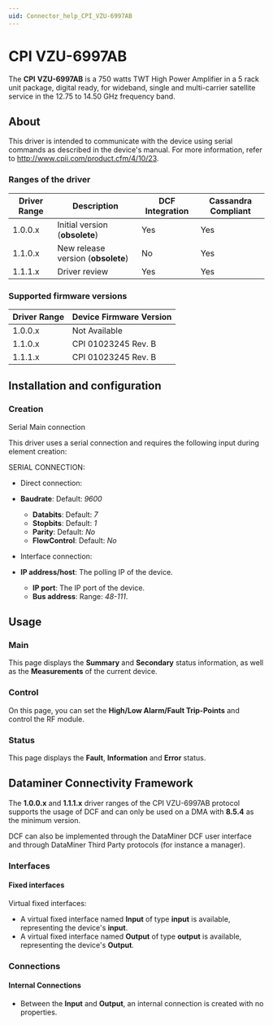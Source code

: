```yaml
---
uid: Connector_help_CPI_VZU-6997AB
---
```


# CPI VZU-6997AB

The **CPI** **VZU-6997AB** is a 750 watts TWT High Power Amplifier in a 5 rack unit package, digital ready, for wideband, single and multi-carrier satellite service in the 12.75 to 14.50 GHz frequency band.

## About

This driver is intended to communicate with the device using serial commands as described in the device's manual. For more information, refer to <http://www.cpii.com/product.cfm/4/10/23>.

### Ranges of the driver

| **Driver Range** | **Description**                    | **DCF Integration** | **Cassandra Compliant** |
|------------------|------------------------------------|---------------------|-------------------------|
| 1.0.0.x          | Initial version (**obsolete**)     | Yes                 | Yes                     |
| 1.1.0.x          | New release version (**obsolete**) | No                  | Yes                     |
| 1.1.1.x          | Driver review                      | Yes                 | Yes                     |

### Supported firmware versions

| **Driver Range** | **Device Firmware Version** |
|------------------|-----------------------------|
| 1.0.0.x          | Not Available               |
| 1.1.0.x          | CPI 01023245 Rev. B         |
| 1.1.1.x          | CPI 01023245 Rev. B         |

## Installation and configuration

### Creation

Serial Main connection

This driver uses a serial connection and requires the following input during element creation:

SERIAL CONNECTION:

- Direct connection:

- **Baudrate**: Default: *9600*
  - **Databits**: Default: *7*
  - **Stopbits**: Default: *1*
  - **Parity**: Default: *No*
  - **FlowControl**: Default: *No*

- Interface connection:

- **IP address/host**: The polling IP of the device.
  - **IP port**: The IP port of the device.
  - **Bus address**: Range: *48-111*.

## Usage

### Main

This page displays the **Summary** and **Secondary** status information, as well as the **Measurements** of the current device.

### Control

On this page, you can set the **High/Low Alarm/Fault Trip-Points** and control the RF module.

### Status

This page displays the **Fault**, **Information** and **Error** status.

## Dataminer Connectivity Framework

The **1.0.0.x** and **1.1.1.x** driver ranges of the CPI VZU-6997AB protocol supports the usage of DCF and can only be used on a DMA with **8.5.4** as the minimum version.

DCF can also be implemented through the DataMiner DCF user interface and through DataMiner Third Party protocols (for instance a manager).

### Interfaces

#### Fixed interfaces

Virtual fixed interfaces:

- A virtual fixed interface named **Input** of type **input** is available, representing the device's **input**.
- A virtual fixed interface named **Output** of type **output** is available, representing the device's **Output**.

### Connections

#### Internal Connections

- Between the **Input** and **Output**, an internal connection is created with no properties.
